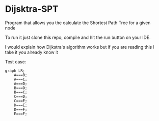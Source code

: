 # Dijsktra-SPT
Program that allows you the calculate the Shortest Path Tree for a given node

To run it just clone this repo, compile and hit the run button on your IDE.

I would explain how Dijkstra's algorithm works but if you are reading this I take it you already know it

Test case:

```mermaid
graph LR;
    A===B;
    A===C;
    A===D;
    B===D;
    B===C;
    C===D;
    C===E;
    D===E;
    D===F;
    E===F;
```

